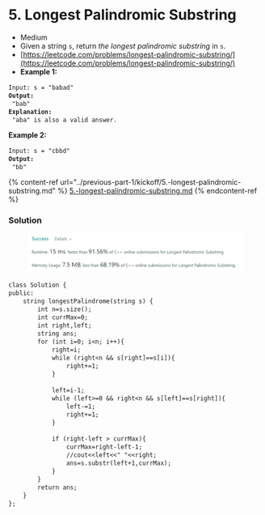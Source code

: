 # 5. Longest Palindromic Substring

* Medium
* Given a string `s`, return _the longest_ _palindromic_ _substring_ in `s`.
* [https://leetcode.com/problems/longest-palindromic-substring/](https://leetcode.com/problems/longest-palindromic-substring/)
* **Example 1:**

<pre><code>Input: s = "babad"
<strong>Output:
</strong> "bab"
<strong>Explanation:
</strong> "aba" is also a valid answer.</code></pre>

**Example 2:**

<pre><code>Input: s = "cbbd"
<strong>Output:
</strong> "bb"</code></pre>

{% content-ref url="../previous-part-1/kickoff/5.-longest-palindromic-substring.md" %}
[5.-longest-palindromic-substring.md](../previous-part-1/kickoff/5.-longest-palindromic-substring.md)
{% endcontent-ref %}

### Solution

<figure><img src="../.gitbook/assets/image (289).png" alt=""><figcaption></figcaption></figure>

```
class Solution {
public:
    string longestPalindrome(string s) {
        int n=s.size();
        int currMax=0;
        int right,left;
        string ans;
        for (int i=0; i<n; i++){
            right=i;
            while (right<n && s[right]==s[i]){
                right+=1;
            }
            
            left=i-1;
            while (left>=0 && right<n && s[left]==s[right]){
                left-=1;
                right+=1;
            }
            
            if (right-left > currMax){
                currMax=right-left-1;
                //cout<<left<<" "<<right;
                ans=s.substr(left+1,currMax);
            }
        }
        return ans;
    }
};
```

